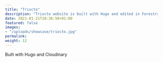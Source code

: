 ```yaml
---
title: "Triocto"
description: "Triocto website is built with Hugo and edited in Forestry"
date: 2021-01-21T10:36:50+01:00
featured: false
images:
- "/uploads/showcase/triocto.jpg"
permalink:
weight: 12
---
```

Built with Hugo and Cloudinary